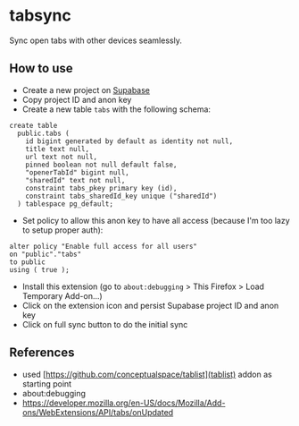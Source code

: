 # tabsync

Sync open tabs with other devices seamlessly.


## How to use
* Create a new project on [Supabase](https://supabase.com/)
* Copy project ID and anon key
* Create a new table `tabs` with the following schema:
```
create table
  public.tabs (
    id bigint generated by default as identity not null,
    title text null,
    url text not null,
    pinned boolean not null default false,
    "openerTabId" bigint null,
    "sharedId" text not null,
    constraint tabs_pkey primary key (id),
    constraint tabs_sharedId_key unique ("sharedId")
  ) tablespace pg_default;
```
* Set policy to allow this anon key to have all access (because I'm too lazy to setup proper auth):
```
alter policy "Enable full access for all users"
on "public"."tabs"
to public
using ( true );
```
* Install this extension (go to `about:debugging` > This Firefox > Load Temporary Add-on...)
* Click on the extension icon and persist Supabase project ID and anon key
* Click on full sync button to do the initial sync

## References

- used [https://github.com/conceptualspace/tablist](tablist) addon as starting point
- about:debugging
- https://developer.mozilla.org/en-US/docs/Mozilla/Add-ons/WebExtensions/API/tabs/onUpdated
